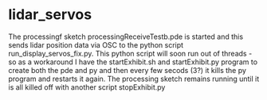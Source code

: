 # lidar_servos
The processingf sketch processingReceiveTestb.pde is started and this sends lidar position data via OSC to
the python script run_display_servos_fix.py. This python script will soon run out of threads - so as a workaround I have the startExhibit.sh and startExhibit.py program to create both the pde and py and then every few secods (3?) it kills the py program and restarts it again. The processing sketch remains running until it is all killed off with another script stopExhibit.py
